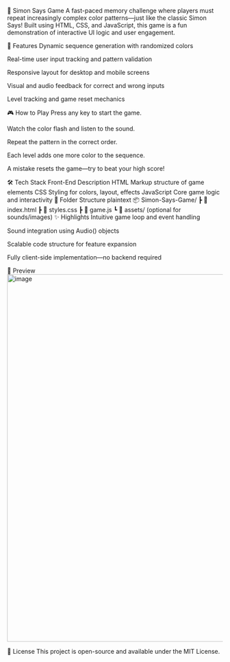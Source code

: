 🧠 Simon Says Game
A fast-paced memory challenge where players must repeat increasingly complex color patterns—just like the classic Simon Says! Built using HTML, CSS, and JavaScript, this game is a fun demonstration of interactive UI logic and user engagement.

🚀 Features
Dynamic sequence generation with randomized colors

Real-time user input tracking and pattern validation

Responsive layout for desktop and mobile screens

Visual and audio feedback for correct and wrong inputs

Level tracking and game reset mechanics

🎮 How to Play
Press any key to start the game.

Watch the color flash and listen to the sound.

Repeat the pattern in the correct order.

Each level adds one more color to the sequence.

A mistake resets the game—try to beat your high score!

🛠️ Tech Stack
Front-End	Description
HTML	Markup structure of game elements
CSS	Styling for colors, layout, effects
JavaScript	Core game logic and interactivity
📁 Folder Structure
plaintext
📦 Simon-Says-Game/
 ┣ 📜 index.html
 ┣ 📜 styles.css
 ┣ 📜 game.js
 ┗ 📁 assets/ (optional for sounds/images)
✨ Highlights
Intuitive game loop and event handling

Sound integration using Audio() objects

Scalable code structure for feature expansion

Fully client-side implementation—no backend required

📸 Preview
<img width="1768" height="856" alt="image" src="https://github.com/user-attachments/assets/a58913b0-aec0-4b12-be16-f21e2cfcc8dd" />


📄 License
This project is open-source and available under the MIT License.
